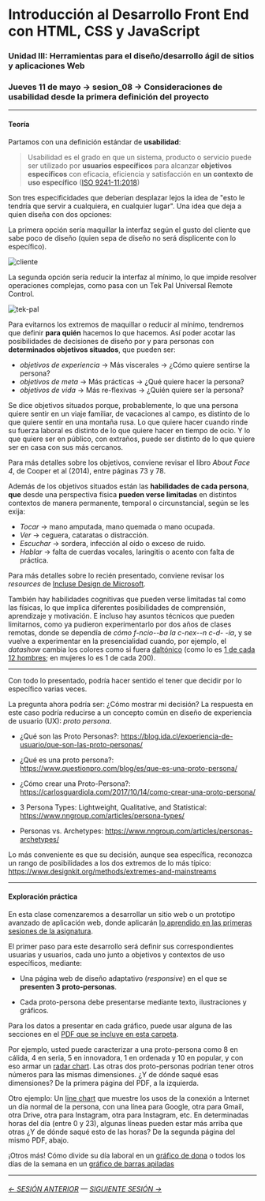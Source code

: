 # Introducción al Desarrollo Front End con HTML, CSS y JavaScript

### Unidad III: Herramientas para el diseño/desarrollo ágil de sitios y aplicaciones Web

### Jueves 11 de mayo → sesion_08 → Consideraciones de usabilidad desde la primera definición del proyecto

- - - - - -

#### Teoría

Partamos con una definición estándar de **usabilidad**: 

> Usabilidad es el grado en que un sistema, producto o servicio puede ser utilizado por **usuarios específicos** para alcanzar **objetivos específicos** con eficacia, eficiencia y satisfacción en **un contexto de uso específico** ([ISO 9241-11:2018](https://www.iso.org/obp/ui/#iso:std:iso:9241:-11:ed-2:v1:en))

Son tres especificidades que deberían desplazar lejos la idea de "esto le tendría que servir a cualquiera, en cualquier lugar". Una idea que deja a quien diseña con dos opciones: 

La primera opción sería maquillar la interfaz según el gusto del cliente que sabe poco de diseño (quien sepa de diseño no será displicente con lo específico).

![cliente](https://user-images.githubusercontent.com/7999767/170147539-fbecfc9a-1fca-494e-9713-addbb62c5bf3.png) 

La segunda opción sería reducir la interfaz al mínimo, lo que impide resolver operaciones complejas, como pasa con un Tek Pal Universal Remote Control. 

![tek-pal](https://user-images.githubusercontent.com/7999767/170147515-5a16f5e2-a6bd-4bc8-8f34-d7bcfc20e529.jpg)

Para evitarnos los extremos de maquillar o reducir al mínimo, tendremos que definir **para quién** hacemos lo que hacemos. Así poder acotar las posibilidades de decisiones de diseño por y para personas con **determinados objetivos situados**, que pueden ser: 

- *objetivos de experiencia* → Más viscerales → ¿Cómo quiere sentirse la persona? 
- *objetivos de meta* → Más prácticas → ¿Qué quiere hacer la persona?
- *objetivos de vida* → Más re-flexivas → ¿Quién quiere ser la persona?

Se dice objetivos situados porque, probablemente, lo que una persona quiere sentir en un viaje familiar, de vacaciones al campo, es distinto de lo que quiere sentir en una montaña rusa. Lo que quiere hacer cuando rinde su fuerza laboral es distinto de lo que quiere hacer en tiempo de ocio. Y lo que quiere ser en público, con extraños, puede ser distinto de lo que quiere ser en casa con sus más cercanos.

Para más detalles sobre los objetivos, conviene revisar el libro *About Face 4*, de Cooper et al (2014), entre páginas 73 y 78.

Además de los objetivos situados están las **habilidades de cada persona**, **que** desde una perspectiva física **pueden verse limitadas** en distintos contextos de manera permanente, temporal o circunstancial, según se les exija: 

- *Tocar* → mano amputada, mano quemada o mano ocupada. 
- *Ver* → ceguera, cataratas o distracción.
- *Escuchar* → sordera, infección al oído o exceso de ruido. 
- *Hablar* → falta de cuerdas vocales, laringitis o acento con falta de práctica. 

Para más detalles sobre lo recién presentado, conviene revisar los *resources* de [Incluse Design de Microsoft](https://www.microsoft.com/design/winclusive/).

También hay habilidades cognitivas que pueden verse limitadas tal como las físicas, lo que implica diferentes posibilidades de comprensión, aprendizaje y motivación. E incluso hay asuntos técnicos que pueden limitarnos, como ya pudieron experimentarlo por dos años de clases remotas, donde se dependía de *cómo f-ncio--ba la c-nex--n c-d- -ía*, y se vuelve a experimentar en la presencialidad cuando, por ejemplo, el *datashow* cambia los colores como si fuera [daltónico](https://chrome.google.com/webstore/detail/colorblind-dalton-for-goo/afcafnelafcgjinkaeohkalmfececool) (como lo es [1 de cada 12 hombres](https://www.instagram.com/p/CdyxdJws4uu/); en mujeres lo es 1 de cada 200).

- - - - - - - 

Con todo lo presentado, podría hacer sentido el tener que decidir por lo específico varias veces. 

La pregunta ahora podría ser: ¿Cómo mostrar mi decisión? La respuesta en este caso podría reducirse a un concepto común en diseño de experiencia de usuario (UX): *proto persona*.

- ¿Qué son las Proto Personas?: https://blog.ida.cl/experiencia-de-usuario/que-son-las-proto-personas/

- ¿Qué es una proto persona?: https://www.questionpro.com/blog/es/que-es-una-proto-persona/

- ¿Cómo crear una Proto-Persona?: https://carlosguardiola.com/2017/10/14/como-crear-una-proto-persona/

- 3 Persona Types: Lightweight, Qualitative, and Statistical: https://www.nngroup.com/articles/persona-types/

- Personas vs. Archetypes: https://www.nngroup.com/articles/personas-archetypes/

Lo más conveniente es que su decisión, aunque sea específica, reconozca un rango de posibilidades a los dos extremos de lo más típico: https://www.designkit.org/methods/extremes-and-mainstreams

- - - - - - - 

#### Exploración práctica

En esta clase comenzaremos a desarrollar un sitio web o un prototipo avanzado de aplicación web, donde aplicarán [lo aprendido en las primeras sesiones de la asignatura](https://profesorfaco.github.io/front-2023-1/sesion_09/dispersion.html).

El primer paso para este desarrollo será definir sus correspondientes usuarias y usuarios, cada uno junto a objetivos y contextos de uso específicos, mediante: 

- Una página web de diseño adaptativo (*responsive*) en el que se **presenten 3 proto-personas**. 

- Cada proto-persona debe presentarse mediante texto, ilustraciones y gráficos.

Para los datos a presentar en cada gráfico, puede usar alguna de las secciones en el [PDF que se incluye en esta carpeta](https://github.com/profesorfaco/front-2023-1/blob/main/sesion_10/fragmento-sazerac-book.pdf). 

Por ejemplo, usted puede caracterizar a una proto-persona como 8 en cálida, 4 en seria, 5 en innovadora, 1 en ordenada y 10 en popular, y con eso armar un [radar chart](https://www.chartjs.org/docs/latest/charts/radar.html). Las otras dos proto-personas podrían tener otros números para las mismas dimensiones. ¿Y de dónde saqué esas dimensiones? De la primera página del PDF, a la izquierda. 

Otro ejemplo: Un [line chart](https://www.chartjs.org/docs/latest/charts/line.html) que muestre los usos de la conexión a Internet un día normal de la persona, con una línea para Google, otra para Gmail, otra Drive, otra para Instagram, otra para Instagram, etc. En determinadas horas del día (entre 0 y 23), algunas líneas pueden estar más arriba que otras ¿Y de dónde saqué esto de las horas? De la segunda página del mismo PDF, abajo.

¡Otros más! Cómo divide su día laboral en un [gráfico de dona](https://www.chartjs.org/docs/latest/charts/doughnut.html) o todos los días de la semana en un [gráfico de barras apiladas](https://www.chartjs.org/docs/latest/samples/bar/stacked.html)

- - - - - - - 


###### [← SESIÓN ANTERIOR](https://github.com/profesorfaco/front-2023-1/tree/main/sesion_07) — [SIGUIENTE SESIÓN →](https://github.com/profesorfaco/front-2023-1/tree/main/sesion_09)
